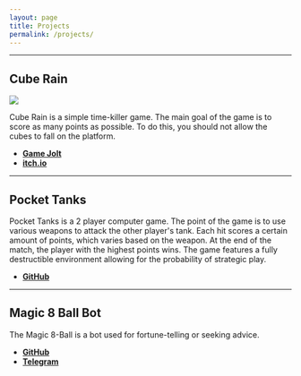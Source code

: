 ```yaml
---
layout: page
title: Projects
permalink: /projects/
---
```


***

## Cube Rain

![](https://img.itch.zone/aW1nLzE0MDU0NDMucG5n/original/ilvy3o.png)

Cube Rain is a simple time-killer game. The main goal of the game is to score as many points as possible. To do this, you should not allow the cubes to fall on the platform.

- [**Game Jolt**](https://gamejolt.com/games/cube-rain/359253)
- [**itch.io**](https://drambluker.itch.io/cube-rain)

***

## Pocket Tanks

Pocket Tanks is a 2 player computer game. The point of the game is to use various weapons to attack the other player's tank. Each hit scores a certain amount of points, which varies based on the weapon. At the end of the match, the player with the highest points wins. The game features a fully destructible environment allowing for the probability of strategic play.

- [**GitHub**](https://github.com/v3games/Pocket-Tanks)

***

## Magic 8 Ball Bot

The Magic 8-Ball is a bot used for fortune-telling or seeking advice.

- [**GitHub**](https://github.com/Drambluker/Magic8Ball-TelegramBot)
- [**Telegram**](https://goo.gl/Bn2XAZ)
